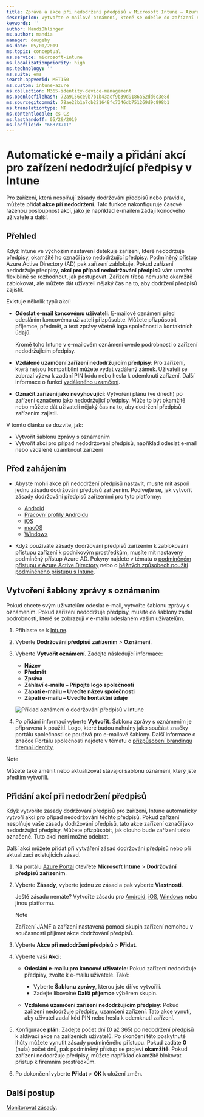 ```yaml
---
title: Zpráva a akce při nedodržení předpisů v Microsoft Intune – Azure | Microsoft Docs
description: Vytvořte e-mailové oznámení, které se odešle do zařízení nedodržujícího předpisy. Přidejte akce, které se provedou, když je zařízení označeno jako nedodržující předpisy. Můžete třeba přidat období odkladu, během kterého musí uživatel dodržení předpisů zajistit, nebo vytvořit plán k zablokování přístupu, dokud zařízení nebude předpisy dodržovat. Použijte k tomu Microsoft Intune v Azure.
keywords: ''
author: MandiOhlinger
ms.author: mandia
manager: dougeby
ms.date: 05/01/2019
ms.topic: conceptual
ms.service: microsoft-intune
ms.localizationpriority: high
ms.technology: ''
ms.suite: ems
search.appverid: MET150
ms.custom: intune-azure
ms.collection: M365-identity-device-management
ms.openlocfilehash: 72a9156ce9b7b1b43acf9b39d9186a52dd6c3e8d
ms.sourcegitcommit: 78ae22b1a7cb221648fc7346db751269d9c898b1
ms.translationtype: MT
ms.contentlocale: cs-CZ
ms.lasthandoff: 05/29/2019
ms.locfileid: "66373711"
---
```

# <a name="automate-email-and-add-actions-for-noncompliant-devices-in-intune"></a>Automatické e-maily a přidání akcí pro zařízení nedodržující předpisy v Intune

Pro zařízení, která nesplňují zásady dodržování předpisů nebo pravidla, můžete přidat **akce při nedodržení**. Tato funkce nakonfiguruje časově řazenou posloupnost akcí, jako je například e-mailem žádají koncového uživatele a další.

## <a name="overview"></a>Přehled

Když Intune ve výchozím nastavení detekuje zařízení, které nedodržuje předpisy, okamžitě ho označí jako nedodržující předpisy. [Podmíněný přístup](https://docs.microsoft.com/azure/active-directory/active-directory-conditional-access-azure-portal) Azure Active Directory (AD) pak zařízení zablokuje. Pokud zařízení nedodržuje předpisy, **akcí pro případ nedodržování předpisů** vám umožní flexibilně se rozhodnout, jak postupovat. Zařízení třeba nemusíte okamžitě zablokovat, ale můžete dát uživateli nějaký čas na to, aby dodržení předpisů zajistil.

Existuje několik typů akcí:

- **Odeslat e-mail koncovému uživateli**: E-mailové oznámení před odesláním koncovému uživateli přizpůsobte. Můžete přizpůsobit příjemce, předmět, a text zprávy včetně loga společnosti a kontaktních údajů.

    Kromě toho Intune v e-mailovém oznámení uvede podrobnosti o zařízení nedodržujícím předpisy.

- **Vzdálené uzamčení zařízení nedodržujícím předpisy**: Pro zařízení, která nejsou kompatibilní můžete vydat vzdálený zámek. Uživateli se zobrazí výzva k zadání PIN kódu nebo hesla k odemknutí zařízení. Další informace o funkci [vzdáleného uzamčení](device-remote-lock.md). 

- **Označit zařízení jako nevyhovující**: Vytvoření plánu (ve dnech) po zařízení označeno jako nedodržující předpisy. Může to být okamžitě nebo můžete dát uživateli nějaký čas na to, aby dodržení předpisů zařízením zajistil.

V tomto článku se dozvíte, jak:

- Vytvořit šablonu zprávy s oznámením
- Vytvořit akci pro případ nedodržování předpisů, například odeslat e-mail nebo vzdáleně uzamknout zařízení


## <a name="before-you-begin"></a>Před zahájením

- Abyste mohli akce při nedodržení předpisů nastavit, musíte mít aspoň jednu zásadu dodržování předpisů zařízením. Podívejte se, jak vytvořit zásady dodržování předpisů zařízeními pro tyto platformy:

  - [Android](compliance-policy-create-android.md)
  - [Pracovní profily Androidu](compliance-policy-create-android-for-work.md)
  - [iOS](compliance-policy-create-ios.md)
  - [macOS](compliance-policy-create-mac-os.md)
  - [Windows](compliance-policy-create-windows.md)

- Když používáte zásady dodržování předpisů zařízením k zablokování přístupu zařízení k podnikovým prostředkům, musíte mít nastavený podmíněný přístup Azure AD. Pokyny najdete v tématu o [podmíněném přístupu v Azure Active Directory](https://docs.microsoft.com/azure/active-directory/active-directory-conditional-access-azure-portal) nebo o [běžných způsobech použití podmíněného přístupu s Intune](conditional-access-intune-common-ways-use.md).

## <a name="create-a-notification-message-template"></a>Vytvoření šablony zprávy s oznámením

Pokud chcete svým uživatelům odeslat e-mail, vytvořte šablonu zprávy s oznámením. Pokud zařízení nedodržuje předpisy, musíte do šablony zadat podrobnosti, které se zobrazují v e-mailu odeslaném vašim uživatelům.

1. Přihlaste se k [Intune](https://go.microsoft.com/fwlink/?linkid=2090973).
2. Vyberte **Dodržování předpisů zařízením** > **Oznámení**.
3. Vyberte **Vytvořit oznámení**. Zadejte následující informace:

   - **Název**
   - **Předmět**
   - **Zpráva**
   - **Záhlaví e-mailu – Připojte logo společnosti**
   - **Zápatí e-mailu – Uveďte název společnosti**
   - **Zápatí e-mailu – Uveďte kontaktní údaje**

   ![Příklad oznámení o dodržování předpisů v Intune](./media/actionsfornoncompliance-1.PNG)

4. Po přidání informací vyberte **Vytvořit**. Šablona zprávy s oznámením je připravená k použití. Logo, které budou nahrány jako součást značky portálu společnosti se používá pro e-mailové šablony. Další informace o značce Portálu společnosti najdete v tématu o [přizpůsobení brandingu firemní identity](company-portal-app.md#company-identity-branding-customization).

> [!NOTE]
> Můžete také změnit nebo aktualizovat stávající šablonu oznámení, který jste předtím vytvořili.

## <a name="add-actions-for-noncompliance"></a>Přidání akcí při nedodržení předpisů

Když vytvoříte zásady dodržování předpisů pro zařízení, Intune automaticky vytvoří akci pro případ nedodržování těchto předpisů. Pokud zařízení nesplňuje vaše zásady dodržování předpisů, tato akce zařízení označí jako nedodržující předpisy. Můžete přizpůsobit, jak dlouho bude zařízení takto označené. Tuto akci není možné odebrat.

Další akci můžete přidat při vytváření zásad dodržování předpisů nebo při aktualizaci existujících zásad. 

1. Na portálu [Azure Portal](https://portal.azure.com) otevřete **Microsoft Intune** > **Dodržování předpisů zařízením**.
2. Vyberte **Zásady**, vyberte jednu ze zásad a pak vyberte **Vlastnosti**. 

    Ještě zásadu nemáte? Vytvořte zásadu pro [Android](compliance-policy-create-android.md), [iOS](compliance-policy-create-ios.md), [Windows](compliance-policy-create-windows.md) nebo jinou platformu.
  
    > [!NOTE]
    > Zařízení JAMF a zařízení nastavená pomocí skupin zařízení nemohou v současnosti přijímat akce dodržování předpisů.

3. Vyberte **Akce při nedodržení předpisů** > **Přidat**.
4. Vyberte vaši **Akci**: 

    - **Odeslání e-mailu pro koncové uživatele**: Pokud zařízení nedodržuje předpisy, zvolte k e-mailu uživatele. Také: 
    
         - Vyberte **Šablonu zprávy**, kterou jste dříve vytvořili.
         - Zadejte libovolné **Další příjemce** výběrem skupin.
    
    - **Vzdálené uzamčení zařízení nedodržujícím předpisy**: Pokud zařízení nedodržuje předpisy, uzamčení zařízení. Tato akce vynutí, aby uživatel zadal kód PIN nebo hesla k odemknutí zařízení. 
    
5. Konfigurace **plán**: Zadejte počet dní (0 až 365) po nedodržení předpisů k aktivaci akce na zařízeních uživatelů. Po skončení této poskytnuté lhůty můžete vynutit zásady podmíněného přístupu. Pokud zadáte **0** (nula) počet dnů, pak podmíněný přístup se projeví **okamžitě**. Pokud zařízení nedodržuje předpisy, můžete například okamžitě blokovat přístup k firemním prostředkům.

6. Po dokončení vyberte **Přidat** > **OK** k uložení změn.

## <a name="next-steps"></a>Další postup

[Monitorovat zásady](compliance-policy-monitor.md).
